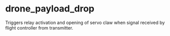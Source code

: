 # drone_payload_drop
Triggers relay activation and opening of servo claw when signal received by flight controller from transmitter.
